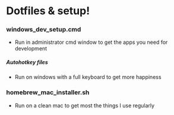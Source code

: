 # Dotfiles & setup!

### windows_dev_setup.cmd 
  - Run in administrator cmd window to get the apps you need for development
  
##### Autohotkey files
 - Run on windows with a full keyboard to get more happiness

### homebrew_mac_installer.sh 
  - Run on a clean mac to get most the things I use regularly

